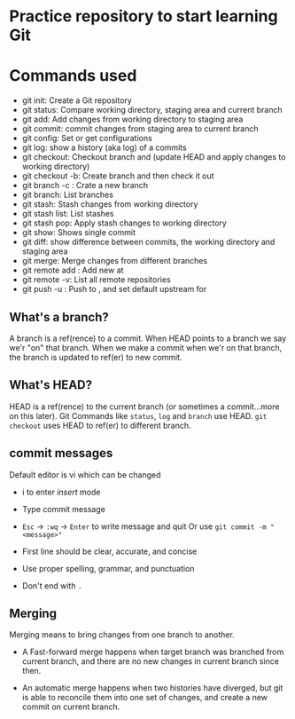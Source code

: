 # Practice repository to start learning Git


# Commands used
  - git init: Create a Git repository
  - git status: Compare working directory, staging area and current branch
  - git add: Add changes from working directory to staging area
  - git commit: commit changes from staging area to current branch
  - git config: Set or get configurations
  - git log: show a history (aka log) of a commits
  - git checkout: Checkout branch and (update HEAD and apply changes to working directory)
  - git checkout -b: Create branch and then check it out
  - git branch -c : Crate a new branch
  - git branch: List branches
  - git stash: Stash changes from working directory
  - git stash list: List stashes
  - git stash pop: Apply stash changes to working directory
  - git show: Shows single commit
  - git diff: show difference between commits, the working directory and staging area
  - git merge: Merge changes from different branches
  - git remote add <remote> <url>: Add new <remote> at <url>
  - git remote -v: List all remote repositories
  - git push -u <remote> <branch>: Push <branch> to <remote>, and set default upstream for <branch> 

## What's a branch?
A branch is a ref(rence) to a commit. When HEAD points to a branch we say we'r "on" that branch.
When we make a commit when we'r on that branch, the branch is updated to ref(er) to new commit.

## What's HEAD?
HEAD is a ref(rence) to the current branch (or sometimes a commit...more on this later). Git Commands
like `status`, `log` and `branch` use HEAD. `git checkout` uses HEAD to ref(er) to different branch.

## commit messages

Default editor is vi which can be changed
  - i to enter *insert* mode
  - Type commit message
  - `Esc` -> `:wq` -> `Enter` to write message and quit
Or use `git commit -m "<message>"`

- First line should be clear, accurate, and concise
- Use proper spelling, grammar, and punctuation
- Don't end with `.`

## Merging

Merging means to bring changes from one branch to another.

- A Fast-forward merge happens when target branch was branched from current branch, and there are no new changes in current branch
since then.

- An automatic merge happens when two histories have diverged, but git is able to reconcile them into one set of changes, and create a new commit on current branch.
